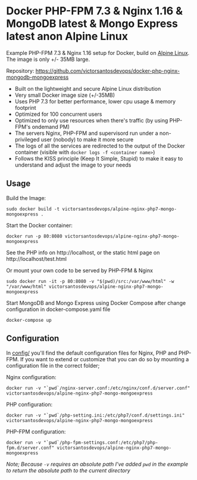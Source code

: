 # Docker PHP-FPM 7.3 & Nginx 1.16 & MongoDB latest & Mongo Express latest anon Alpine Linux
Example PHP-FPM 7.3 & Nginx 1.16 setup for Docker, build on [Alpine Linux](http://www.alpinelinux.org/).
The image is only +/- 35MB large.

Repository: https://github.com/victorsantosdevops/docker-php-nginx-mongodb-mongoexpress

* Built on the lightweight and secure Alpine Linux distribution
* Very small Docker image size (+/-35MB)
* Uses PHP 7.3 for better performance, lower cpu usage & memory footprint
* Optimized for 100 concurrent users
* Optimized to only use resources when there's traffic (by using PHP-FPM's ondemand PM)
* The servers Nginx, PHP-FPM and supervisord run under a non-privileged user (nobody) to make it more secure
* The logs of all the services are redirected to the output of the Docker container (visible with `docker logs -f <container name>`)
* Follows the KISS principle (Keep It Simple, Stupid) to make it easy to understand and adjust the image to your needs


## Usage

Build the Image:

    sudo docker build -t victorsantosdevops/alpine-nginx-php7-mongo-mongoexpress .

Start the Docker container:

    docker run -p 80:8080 victorsantosdevops/alpine-nginx-php7-mongo-mongoexpress

See the PHP info on http://localhost, or the static html page on http://localhost/test.html

Or mount your own code to be served by PHP-FPM & Nginx
    
    sudo docker run -it -p 80:8080 -v "$(pwd)/src:/var/www/html" -w "/var/www/html" victorsantosdevops/alpine-nginx-php7-mongo-mongoexpress
    
Start MongoDB and Mongo Express using Docker Compose after change configuration in docker-compose.yaml file
    
    docker-compose up

## Configuration
In [config/](config/) you'll find the default configuration files for Nginx, PHP and PHP-FPM.
If you want to extend or customize that you can do so by mounting a configuration file in the correct folder;

Nginx configuration:

    docker run -v "`pwd`/nginx-server.conf:/etc/nginx/conf.d/server.conf" victorsantosdevops/alpine-nginx-php7-mongo-mongoexpress

PHP configuration:

    docker run -v "`pwd`/php-setting.ini:/etc/php7/conf.d/settings.ini" victorsantosdevops/alpine-nginx-php7-mongo-mongoexpress

PHP-FPM configuration:

    docker run -v "`pwd`/php-fpm-settings.conf:/etc/php7/php-fpm.d/server.conf" victorsantosdevops/alpine-nginx-php7-mongo-mongoexpress

_Note; Because `-v` requires an absolute path I've added `pwd` in the example to return the absolute path to the current directory_ 
